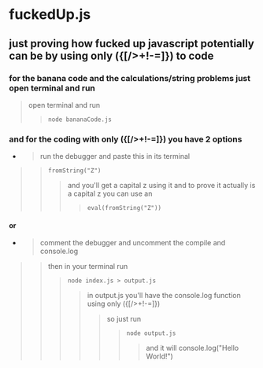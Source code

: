 # fuckedUp.js

## just proving how fucked up javascript potentially can be by using only ({[/>+!-=\]}) to code

### for the banana code and the calculations/string problems just open terminal and run
> open terminal and run
>>```node bananaCode.js```

### and for the coding with only ({[/>+!-=\]}) you have 2 options 
* >run the debugger and paste this in its terminal
>>```fromString("Z")``` 
>>> and you'll get a capital z using it and to prove it actually is a capital z you can use an 
>>>>```eval(fromString("Z"))```
#### or
* >comment the debugger and uncomment the compile and console.log
>>then in your terminal run
>>>```node index.js > output.js```
>>>>in output.js you'll have the console.log function using only ({[/>+!-=\]})
>>>>>so just run
>>>>>>```node output.js``` 
>>>>>>>and it will console.log("Hello World!")
